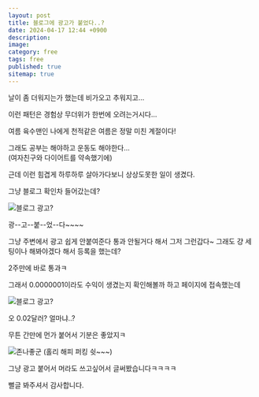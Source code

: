```yaml
---
layout: post
title: 블로그에 광고가 붙었다..?
date: 2024-04-17 12:44 +0900
description: 
image:
category: free
tags: free
published: true
sitemap: true
---
```


날이 좀 더워지는가 했는데 비가오고 추워지고...

이런 패턴은 경험상 무더위가 한번에 오려는거시다...

여름 육수맨인 나에게 천적같은 여름은 정말 미친 계절이다!

그래도 공부는 해야하고 운동도 해야한다...    
(여자친구와 다이어트를 약속했기에)

근데 이런 힘겹게 하루하루 살아가다보니 상상도못한 일이 생겼다.

그냥 블로그 확인차 들어갔는데?

![블로그 광고?](../assets/img/blog_ad.png)

광--고--붙--었--다~~~~

그냥 주변에서 광고 쉽게 안붙여준다 통과 안될거다 해서 그저 그런갑다~ 그래도 걍 세팅이나 해봐야겠다 해서 등록을 했는데?

2주만에 바로 통과ㅋ

그래서 0.0000001이라도 수익이 생겼는지 확인해볼까 하고 페이지에 접속했는데

![블로그 광고?](../assets/img/blog_ad2.png)

오 0.02달러? 얼마냐..?

무튼 간만에 먼가 붙어서 기분은 좋았지ㅋ

![존나좋군](../assets/img/jonnajoa.webp)
(홀리 해피 퍼킹 쉿~~~)

그냥 광고 붙어서 머라도 쓰고싶어서 글써봤습니다ㅋㅋㅋㅋ

뻘글 봐주셔서 감사합니다.